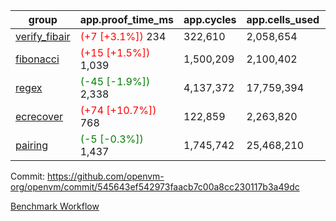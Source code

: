 | group | app.proof_time_ms | app.cycles | app.cells_used | leaf.proof_time_ms | leaf.cycles | leaf.cells_used |
| -- | -- | -- | -- | -- | -- | -- |
| [verify_fibair](https://github.com/openvm-org/openvm/blob/benchmark-results/benchmarks-pr/2153/verify_fibair-545643ef542973faacb7c00a8cc230117b3a49dc.md) |<span style='color: red'>(+7 [+3.1%])</span> 234 |  322,610 |  2,058,654 |- | - | - |
| [fibonacci](https://github.com/openvm-org/openvm/blob/benchmark-results/benchmarks-pr/2153/fibonacci-545643ef542973faacb7c00a8cc230117b3a49dc.md) |<span style='color: red'>(+15 [+1.5%])</span> 1,039 |  1,500,209 |  2,100,402 |- | - | - |
| [regex](https://github.com/openvm-org/openvm/blob/benchmark-results/benchmarks-pr/2153/regex-545643ef542973faacb7c00a8cc230117b3a49dc.md) |<span style='color: green'>(-45 [-1.9%])</span> 2,338 |  4,137,372 |  17,759,394 |- | - | - |
| [ecrecover](https://github.com/openvm-org/openvm/blob/benchmark-results/benchmarks-pr/2153/ecrecover-545643ef542973faacb7c00a8cc230117b3a49dc.md) |<span style='color: red'>(+74 [+10.7%])</span> 768 |  122,859 |  2,263,820 |- | - | - |
| [pairing](https://github.com/openvm-org/openvm/blob/benchmark-results/benchmarks-pr/2153/pairing-545643ef542973faacb7c00a8cc230117b3a49dc.md) |<span style='color: green'>(-5 [-0.3%])</span> 1,437 |  1,745,742 |  25,468,210 |- | - | - |


Commit: https://github.com/openvm-org/openvm/commit/545643ef542973faacb7c00a8cc230117b3a49dc

[Benchmark Workflow](https://github.com/openvm-org/openvm/actions/runs/18201086402)
